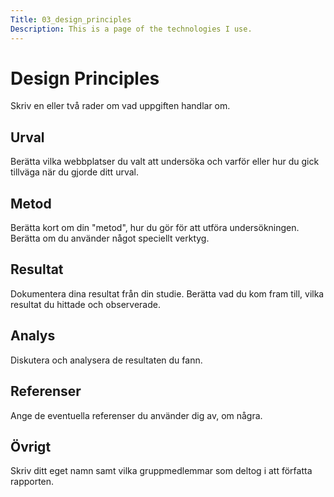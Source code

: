 ```yaml
---
Title: 03_design_principles
Description: This is a page of the technologies I use.
---
```


# Design Principles

Skriv en eller två rader om vad uppgiften handlar om.

## Urval

Berätta vilka webbplatser du valt att undersöka och varför eller hur du gick tillväga när du gjorde ditt urval.

## Metod

Berätta kort om din "metod", hur du gör för att utföra undersökningen. Berätta om du använder något speciellt verktyg.

## Resultat

Dokumentera dina resultat från din studie. Berätta vad du kom fram till, vilka resultat du hittade och observerade.

## Analys

Diskutera och analysera de resultaten du fann.

## Referenser

Ange de eventuella referenser du använder dig av, om några.

## Övrigt

Skriv ditt eget namn samt vilka gruppmedlemmar som deltog i att författa rapporten.
